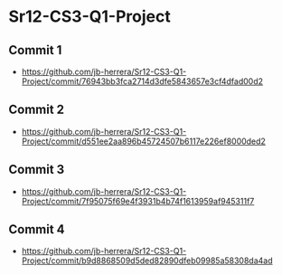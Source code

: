 # Sr12-CS3-Q1-Project
## Commit 1
  - https://github.com/jb-herrera/Sr12-CS3-Q1-Project/commit/76943bb3fca2714d3dfe5843657e3cf4dfad00d2

## Commit 2
  - https://github.com/jb-herrera/Sr12-CS3-Q1-Project/commit/d551ee2aa896b45724507b6117e226ef8000ded2

## Commit 3
  - https://github.com/jb-herrera/Sr12-CS3-Q1-Project/commit/7f95075f69e4f3931b4b74f1613959af945311f7

## Commit 4
  - https://github.com/jb-herrera/Sr12-CS3-Q1-Project/commit/b9d8868509d5ded82890dfeb09985a58308da4ad
